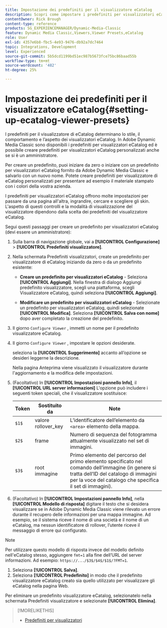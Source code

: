```yaml
---
title: Impostazione dei predefiniti per il visualizzatore eCatalog
description: Scopri come impostare i predefiniti per visualizzatori eCatalog in Adobe Dynamic Media Classic.
contentOwner: Rick Brough
content-type: reference
products: SG_EXPERIENCEMANAGER/Dynamic-Media-Classic
feature: Dynamic Media Classic,Viewers,Viewer Presets,eCatalog
role: User
exl-id: 4357e6b8-fbc5-4e93-9476-db92a7dc7464
topic: Integrations, Development
level: Experienced
source-git-commit: 5b5dcd1199bd51ec987b5673fce75bc86baad55b
workflow-type: tm+mt
source-wordcount: '482'
ht-degree: 25%

---
```


# Impostazione dei predefiniti per il visualizzatore eCatalog{#setting-up-ecatalog-viewer-presets}

I predefiniti per il visualizzatore di eCatalog determinano lo stile, il comportamento e l’aspetto dei visualizzatori eCatalog. In Adobe Dynamic Media Classic sono disponibili i predefiniti per visualizzatori eCatalog ed è possibile creare predefiniti per visualizzatori eCatalog personalizzati anche se si è un amministratore.

Per creare un predefinito, puoi iniziare da zero o iniziare con un predefinito per visualizzatori eCatalog fornito da Adobe Dynamic Media Classic e salvarlo con un nuovo nome. Potete creare predefiniti per visualizzatore di eCatalog personalizzati per presentare ad esempio il materiale stampato con i colori della vostra azienda.

I predefiniti per visualizzatori eCatalog offrono molte impostazioni per passare da una pagina all&#39;altra, ingrandire, cercare e scegliere gli skin. L&#39;aspetto di questi controlli e la modalità di visualizzazione del visualizzatore dipendono dalla scelta dei predefiniti del visualizzatore eCatalog.

Segui questi passaggi per creare un predefinito per visualizzatori eCatalog (devi essere un amministratore):

1. Sulla barra di navigazione globale, vai a **[!UICONTROL Configurazione]** > **[!UICONTROL Predefiniti visualizzatore]**.
1. Nella schermata Predefiniti visualizzatori, create un predefinito per visualizzatore di eCatalog iniziando da zero o da un predefinito esistente:

   * **Creare un predefinito per visualizzatori eCatalog** - Seleziona **[!UICONTROL Aggiungi]**. Nella finestra di dialogo Aggiungi predefinito visualizzatore, scegli una piattaforma, scegli Visualizzatore eCatalog, quindi seleziona **[!UICONTROL Aggiungi]**.

   * **Modificare un predefinito per visualizzatori eCatalog** - Selezionate un predefinito per visualizzatori eCatalog, quindi selezionate **[!UICONTROL Modifica]**. Seleziona **[!UICONTROL Salva con nome]** dopo aver completato la creazione del predefinito.

1. Il giorno `Configure Viewer` , immetti un nome per il predefinito visualizzatore eCatalog.
1. Il giorno `Configure Viewer` , impostare le opzioni desiderate.

   seleziona la **[!UICONTROL Suggerimento]** accanto all’opzione se desideri leggerne la descrizione.

   Nella pagina Anteprima viene visualizzato il visualizzatore durante l&#39;aggiornamento e la modifica delle impostazioni.

1. (Facoltativo) In **[!UICONTROL Impostazioni pannello Info]**, il **[!UICONTROL URL server informazioni]** L&#39;opzione può includere i seguenti token speciali, che il visualizzatore sostituisce:

   | Token | Sostituito da | Note |
   | --- | --- | --- |
   | `$1$` | valore rollover_key | L’identificatore dell’elemento da `<area>` elemento della mappa. |
   | `$2$` | frame | Numero di sequenza del fotogramma attualmente visualizzato nel set di immagini. |
   | `$3$` | root immagine | Primo elemento del percorso del primo elemento specificato nel comando dell’immagine (in genere si tratta dell’ID del catalogo di immagini per la voce del catalogo che specifica il set di immagini). |

1. (Facoltativo) In **[!UICONTROL Impostazioni pannello Info]**, nella **[!UICONTROL Modello di risposta]** digitare il testo che si desidera visualizzare se in Adobe Dynamic Media Classic viene rilevato un errore durante il recupero delle informazioni per una mappa immagine. Ad esempio, se il sistema riceve il nome di una società e il nome di un eCatalog, ma nessun identificatore di rollover, l’utente riceve il messaggio di errore qui configurato.

>[!NOTE]
>
>Per utilizzare questo modello di risposta invece del modello definito nell&#39;eCatalog stesso, aggiungere `fmt=1` alla fine dell’URL del server informazioni. Ad esempio: `https://.../$3$/$4$/$1$/?FMT=1`.

1. Seleziona **[!UICONTROL Salva]**.
1. Seleziona **[!UICONTROL Predefinito]** in modo che il predefinito visualizzatore eCatalog creato sia quello utilizzato per visualizzare gli eCatalog nella pagina Web.

Per eliminare un predefinito visualizzatore eCatalog, selezionatelo nella schermata Predefiniti visualizzatore e selezionate **[!UICONTROL Elimina]**.

>[!MORELIKETHIS]
>
>* [Predefiniti per visualizzatori](application-setup.md#viewer_presets)

